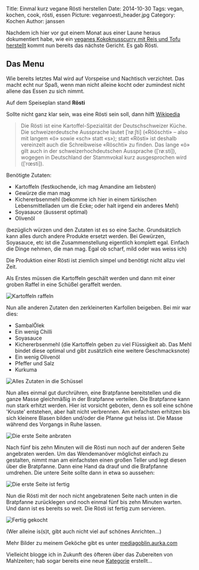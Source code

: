 Title: Einmal kurz vegane Rösti herstellen 
Date: 2014-10-30
Tags: vegan, kochen, cook, rösti, essen 
Picture: veganroesti_header.jpg
Category: Kochen
Author: janssen

Nachdem ich hier vor gut einem Monat aus einer Laune heraus dokumentiert habe, wie ein [veganes Kokoknusscurry mit Reis und Tofu herstellt](http://blog.aurka.com/vegan-zu-kochen-ist-ganz-leicht-ein-beispiel.html) kommt nun bereits das nächste Gericht. Es gab Rösti.

## Das Menu

Wie bereits letztes Mal wird auf Vorspeise und Nachtisch verzichtet. Das macht echt nur Spaß, wenn man nicht alleine kocht oder zumindest nicht allene das Essen zu sich nimmt.

Auf dem Speiseplan stand **Rösti**

Sollte nicht ganz klar sein, was eine Rösti sein soll, dann hilft [Wikipedia](https://de.wikipedia.org/wiki/R%C3%B6sti)

> Die Rösti ist eine Kartoffel-Spezialität der Deutschschweizer Küche. Die schweizerdeutsche Aussprache lautet [ˈrøːʃti] («Rööschti» – also mit langem «ö» sowie «sch» statt «s»); statt «Rösti» ist deshalb vereinzelt auch die Schreibweise «Röschti» zu finden. Das lange «ö» gilt auch in der schweizerhochdeutschen Aussprache ([ˈrøːsti]), wogegen in Deutschland der Stammvokal kurz ausgesprochen wird ([ˈrœsti]).

Benötigte Zutaten:

* Kartoffeln (festkochende, ich mag Amandine am liebsten) 
* Gewürze die man mag
* Kichererbsenmehl (bekomme ich hier in einem türkischen Lebensmittelladen um die Ecke; oder halt irgend ein anderes Mehl)
* Soyasauce (äusserst optimal)
* Olivenöl

(bezüglich würzen und den Zutaten ist es so eine Sache. Grundsätzlich kann alles durch andere Produkte ersetzt werden. Bei Gewürzen, Soyasauce, etc ist die Zusammenstellung eigentlich komplett egal. Einfach die Dinge nehmen, die man mag. Egal ob scharf, mild oder was weiss ich)

Die Produktion einer Rösti ist ziemlich simpel und benötigt nicht allzu viel Zeit.

Als Erstes müssen die Kartoffeln geschält werden und dann mit einer groben Raffel in eine Schüßel geraffelt werden.

![Kartoffeln raffeln](http://mediagoblin.aurka.com/mgoblin_media/media_entries/537/ABC8362.medium.jpg)

Nun alle anderen Zutaten den zerkleinerten Karfollen beigeben. Bei mir war dies:

* SambalÖlek
* Ein wenig Chilli
* Soyasauce
* Kichererbsenmehl (die Kartoffeln geben zu viel Flüssigkeit ab. Das Mehl bindet diese optimal und gibt zusätzlich eine weitere Geschmacksnote)
* Ein wenig Olivenöl
* Pfeffer und Salz
* Kurkuma

![Alles Zutaten in die Schüssel](http://mediagoblin.aurka.com/mgoblin_media/media_entries/538/ABC8365.medium.jpg)

Nun alles einmal gut durchrühren, eine Bratpfanne bereitstellen und die ganze Masse gleichmäßig in der Bratpfanne verteilen. Die Bratpfanne kann nun stark erhitzt werden. Hier ist vorsicht geboten, denn es soll eine schöne 'Kruste' entstehen, aber halt nicht verbrennen. Am einfachsten erhitzen bis sich kleinere Blasen bilden und/oder die Pfanne gut heiss ist. Die Masse während des Vorgangs in Ruhe lassen.

![Die erste Seite anbraten](http://mediagoblin.aurka.com/mgoblin_media/media_entries/540/ABC8376.medium.jpg)

Nach fünf bis zehn Minuten will die Rösti nun noch auf der anderen Seite angebraten werden. Um das Wendemanöver möglichst einfach zu gestalten, nimmt man am einfachsten einen großen Teller und legt diesen über die Bratpfanne. Dann eine Hand da drauf und die Brafpfanne umdrehen. Die untere Seite sollte dann in etwa so aussehen:

![Die erste Seite ist fertig](http://mediagoblin.aurka.com/mgoblin_media/media_entries/542/ABC8385.medium.jpg)

Nun die Rösti mit der noch nicht angebratenen Seite nach unten in die Bratpfanne zurücklegen und noch einmal fünf bis zehn Minuten warten. Und dann ist es bereits so weit. Die Rösti ist fertig zum servieren.

![Fertig gekocht](http://mediagoblin.aurka.com/mgoblin_media/media_entries/543/ABC8388.medium.jpg)

(Wer alleine is(s)t, gibt auch nicht viel auf schönes Anrichten...)

Mehr Bilder zu meinem Geköche gibt es unter [mediagoblin.aurka.com](http://mediagoblin.aurka.com/mediagoblin/mg.fcgi/u/janssen/collection/29-10-2014-vegane-rosti-herstellen/)

Vielleicht blogge ich in Zukunft des öfteren über das Zubereiten von Mahlzeiten; hab sogar bereits eine neue [Kategorie](http://blog.aurka.com/category/kochen.html) erstellt...



